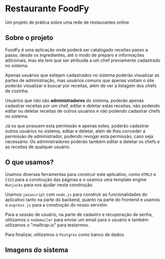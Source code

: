# Restaurante FoodFy

Um projeto de prática sobre uma rede de restaurantes online

## Sobre o projeto

FoodFy é uma aplicação onde poderá ser catalogado receitas passo a passo, desde os ingredientes, até o modo de preparo e informações adicionais, mas ela tem que ser atribuida a um chef previamente cadastrado no sistema. 

Apenas usuários que estejam cadastrados no sistema poderão visualizar as partes de administração, mas usuários comuns que apenas visitam o site poderão visualizar e buscar por receitas, além de ver a listagem dos chefs de cozinha.

Usuários que não são **administradores** do sistema, poderão apenas cadastrar receitas por um chef, editar e deletar estas receitas, não podendo editar ou deletar receitas de outros usuários e não podendo cadastrar chefs no sistema.

Já os que possuem esta permissão e apenas estes, poderão cadastrar outros usuários no sistema, editar e deletar, além de lhes conceder a permissão de administrador, podendo revogar esta permissão, caso seja necessário. Os administradores poderão também editar e deletar os chefs e as receitas de qualquer usuário.

## O que usamos?

Usamos diversas ferramentas para construir este aplicativo, como `HTML5` e `CSS3` para a construção das páginas e o usamos uma template engine `Nunjucks` para nos ajudar nesta construção.

Usamos `javascript` com `node.js` para construir as funcionalidades do aplicativo tanto na parte do backend, quanto na parte do frontend e usamos o `express.js` para a construção do nosso servidor.

Para a sessão de usuário, na parte de cadastro e recuperação de senha, utilizamos o `nodemailer` para enviar um email para o usuário e também utilizamos o "mailtrap.io" para testarmos.

Para finalizar, utilizamos o `Postgres` como banco de dados.

## Imagens do sistema
